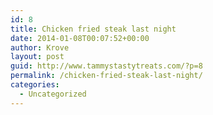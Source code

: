 ```yaml
---
id: 8
title: Chicken fried steak last night
date: 2014-01-08T00:07:52+00:00
author: Krove
layout: post
guid: http://www.tammystastytreats.com/?p=8
permalink: /chicken-fried-steak-last-night/
categories:
  - Uncategorized
---
```

